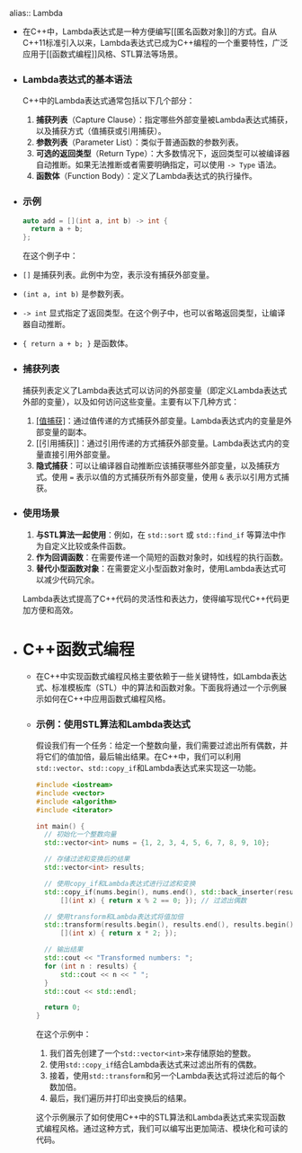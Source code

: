 alias:: Lambda

- 在C++中，Lambda表达式是一种方便编写[[匿名函数对象]]的方式。自从C++11标准引入以来，Lambda表达式已成为C++编程的一个重要特性，广泛应用于[[函数式编程]]风格、STL算法等场景。
- ### Lambda表达式的基本语法
  
  C++中的Lambda表达式通常包括以下几个部分：
  
  1. **捕获列表**（Capture Clause）：指定哪些外部变量被Lambda表达式捕获，以及捕获方式（值捕获或引用捕获）。
  2. **参数列表**（Parameter List）：类似于普通函数的参数列表。
  3. **可选的返回类型**（Return Type）：大多数情况下，返回类型可以被编译器自动推断。如果无法推断或者需要明确指定，可以使用 `-> Type` 语法。
  4. **函数体**（Function Body）：定义了Lambda表达式的执行操作。
- ### 示例
  
  ```cpp
  auto add = [](int a, int b) -> int {
    return a + b;
  };
  ```
  
  在这个例子中：
- `[]` 是捕获列表。此例中为空，表示没有捕获外部变量。
- `(int a, int b)` 是参数列表。
- `-> int` 显式指定了返回类型。在这个例子中，也可以省略返回类型，让编译器自动推断。
- `{ return a + b; }` 是函数体。
- ### 捕获列表
  
  捕获列表定义了Lambda表达式可以访问的外部变量（即定义Lambda表达式外部的变量），以及如何访问这些变量。主要有以下几种方式：
  
  1. [[值捕获]]()：通过值传递的方式捕获外部变量。Lambda表达式内的变量是外部变量的副本。
  2. [[引用捕获]]：通过引用传递的方式捕获外部变量。Lambda表达式内的变量直接引用外部变量。
  3. **隐式捕获**：可以让编译器自动推断应该捕获哪些外部变量，以及捕获方式。使用 `=` 表示以值的方式捕获所有外部变量，使用 `&` 表示以引用方式捕获。
- ### 使用场景
  
  1. **与STL算法一起使用**：例如，在 `std::sort` 或 `std::find_if` 等算法中作为自定义比较或条件函数。
  2. **作为回调函数**：在需要传递一个简短的函数对象时，如线程的执行函数。
  3. **替代小型函数对象**：在需要定义小型函数对象时，使用Lambda表达式可以减少代码冗余。
  
  Lambda表达式提高了C++代码的灵活性和表达力，使得编写现代C++代码更加方便和高效。
- # C++函数式编程
	- 在C++中实现函数式编程风格主要依赖于一些关键特性，如Lambda表达式、标准模板库（STL）中的算法和函数对象。下面我将通过一个示例展示如何在C++中应用函数式编程风格。
	- ### 示例：使用STL算法和Lambda表达式
	  
	  假设我们有一个任务：给定一个整数向量，我们需要过滤出所有偶数，并将它们的值加倍，最后输出结果。在C++中，我们可以利用`std::vector`、`std::copy_if`和Lambda表达式来实现这一功能。
	  
	  ```cpp
	  #include <iostream>
	  #include <vector>
	  #include <algorithm>
	  #include <iterator>
	  
	  int main() {
	    // 初始化一个整数向量
	    std::vector<int> nums = {1, 2, 3, 4, 5, 6, 7, 8, 9, 10};
	  
	    // 存储过滤和变换后的结果
	    std::vector<int> results;
	  
	    // 使用copy_if和Lambda表达式进行过滤和变换
	    std::copy_if(nums.begin(), nums.end(), std::back_inserter(results), 
	        [](int x) { return x % 2 == 0; }); // 过滤出偶数
	  
	    // 使用transform和Lambda表达式将值加倍
	    std::transform(results.begin(), results.end(), results.begin(), 
	        [](int x) { return x * 2; });
	  
	    // 输出结果
	    std::cout << "Transformed numbers: ";
	    for (int n : results) {
	        std::cout << n << " ";
	    }
	    std::cout << std::endl;
	  
	    return 0;
	  }
	  ```
	  
	  在这个示例中：
	  
	  1. 我们首先创建了一个`std::vector<int>`来存储原始的整数。
	  2. 使用`std::copy_if`结合Lambda表达式来过滤出所有的偶数。
	  3. 接着，使用`std::transform`和另一个Lambda表达式将过滤后的每个数加倍。
	  4. 最后，我们遍历并打印出变换后的结果。
	  
	  这个示例展示了如何使用C++中的STL算法和Lambda表达式来实现函数式编程风格。通过这种方式，我们可以编写出更加简洁、模块化和可读的代码。